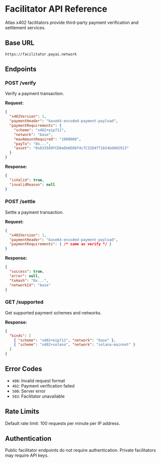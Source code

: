 # Facilitator API Reference

Atlas x402 facilitators provide third-party payment verification and settlement services.

## Base URL

```
https://facilitator.payai.network
```

## Endpoints

### POST /verify

Verify a payment transaction.

**Request:**
```json
{
  "x402Version": 1,
  "paymentHeader": "base64-encoded-payment-payload",
  "paymentRequirements": {
    "scheme": "x402+eip712",
    "network": "base",
    "maxAmountRequired": "1000000",
    "payTo": "0x...",
    "asset": "0x833589fCD6eDb6E08f4c7C32D4f71b54bdA02913"
  }
}
```

**Response:**
```json
{
  "isValid": true,
  "invalidReason": null
}
```

### POST /settle

Settle a payment transaction.

**Request:**
```json
{
  "x402Version": 1,
  "paymentHeader": "base64-encoded-payment-payload",
  "paymentRequirements": { /* same as verify */ }
}
```

**Response:**
```json
{
  "success": true,
  "error": null,
  "txHash": "0x...",
  "networkId": "base"
}
```

### GET /supported

Get supported payment schemes and networks.

**Response:**
```json
{
  "kinds": [
    { "scheme": "x402+eip712", "network": "base" },
    { "scheme": "x402+solana", "network": "solana-mainnet" }
  ]
}
```

## Error Codes

- `400`: Invalid request format
- `402`: Payment verification failed
- `500`: Server error
- `503`: Facilitator unavailable

## Rate Limits

Default rate limit: 100 requests per minute per IP address.

## Authentication

Public facilitator endpoints do not require authentication. Private facilitators may require API keys.










